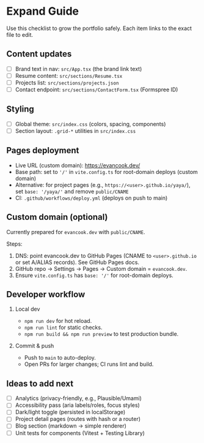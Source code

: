 # Expand Guide

Use this checklist to grow the portfolio safely. Each item links to the exact file to edit.

## Content updates

- [ ] Brand text in nav: `src/App.tsx` (the brand link text)
- [ ] Resume content: `src/sections/Resume.tsx`
- [ ] Projects list: `src/sections/projects.json`
- [ ] Contact endpoint: `src/sections/ContactForm.tsx` (Formspree ID)

## Styling

- [ ] Global theme: `src/index.css` (colors, spacing, components)
- [ ] Section layout: `.grid-*` utilities in `src/index.css`

## Pages deployment

- Live URL (custom domain): https://evancook.dev/
- Base path: set to `'/'` in `vite.config.ts` for root-domain deploys (custom domain)
- Alternative: for project pages (e.g., `https://<user>.github.io/yaya/`), set `base: '/yaya/'` and remove `public/CNAME`
- CI: `.github/workflows/deploy.yml` (deploys on push to main)

## Custom domain (optional)

Currently prepared for `evancook.dev` with `public/CNAME`.

Steps:

1. DNS: point evancook.dev to GitHub Pages (CNAME to `<user>.github.io` or set A/ALIAS records). See GitHub Pages docs.
2. GitHub repo → Settings → Pages → Custom domain = `evancook.dev`.
3. Ensure `vite.config.ts` has `base: '/'` for root-domain deploys.

## Developer workflow

1. Local dev
   - `npm run dev` for hot reload.
   - `npm run lint` for static checks.
   - `npm run build && npm run preview` to test production bundle.

2. Commit & push
   - Push to `main` to auto-deploy.
   - Open PRs for larger changes; CI runs lint and build.

## Ideas to add next

- [ ] Analytics (privacy-friendly, e.g., Plausible/Umami)
- [ ] Accessibility pass (aria labels/roles, focus styles)
- [ ] Dark/light toggle (persisted in localStorage)
- [ ] Project detail pages (routes with hash or a router)
- [ ] Blog section (markdown -> simple renderer)
- [ ] Unit tests for components (Vitest + Testing Library)
